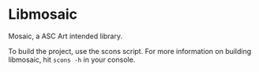 Libmosaic
=========

Mosaic, a ASC Art intended library.

To build the project, use the scons script.
For more information on building libmosaic, hit `scons -h` in your console.

